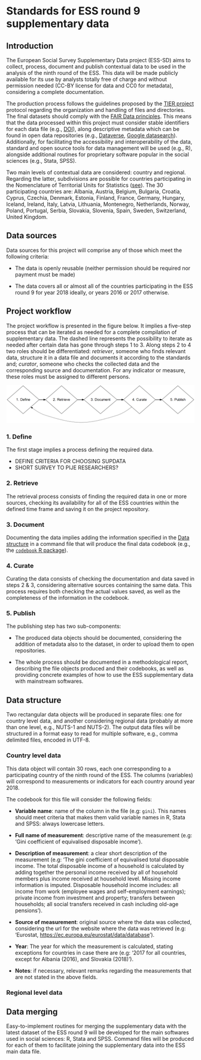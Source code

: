 Standards for ESS round 9 supplementary data
================

## Introduction

The European Social Survey Supplementary Data project (ESS-SD) aims to
collect, process, document and publish contextual data to be used in the
analysis of the ninth round of the ESS. This data will be made publicly
available for its use by analysts totally free of charge and without
permission needed (CC-BY license for data and CC0 for metadata),
considering a complete documentation.

The production process follows the guidelines proposed by the [TIER
project](https://www.projecttier.org/) protocol regarding the
organization and handling of files and directories. The final datasets
should comply with the [FAIR Data
principles](https://www.go-fair.org/fair-principles/). This means that
the data processed within this project must consider stable identifiers
for each data file (e.g., [DOI](https://www.doi.org/)), along
descriptive metadata which can be found in open data repositories (e.g.,
[Dataverse](https://dataverse.org/), [Google
datasearch](https://datasetsearch.research.google.com/)). Additionally,
for facilitating the accessibility and interoperability of the data,
standard and open source tools for data management will be used (e.g.,
R), alongside additional routines for proprietary software popular in
the social sciences (e.g., Stata, SPSS).

Two main levels of contextual data are considered: country and regional.
Regarding the latter, subdivisions are possible for countries
participating in the Nomenclature of Territorial Units for Statistics
([see](https://ec.europa.eu/eurostat/web/nuts/background)). The 30
participating countries are: Albania, Austria, Belgium, Bulgaria,
Croatia, Cyprus, Czechia, Denmark, Estonia, Finland, France, Germany,
Hungary, Iceland, Ireland, Italy, Latvia, Lithuania, Montenegro,
Netherlands, Norway, Poland, Portugal, Serbia, Slovakia, Slovenia,
Spain, Sweden, Switzerland, United Kingdom.

## Data sources

Data sources for this project will comprise any of those which meet the
following criteria:

  - The data is openly reusable (neither permission should be required
    nor payment must be made)

  - The data covers all or almost all of the countries participating in
    the ESS round 9 for year 2018 ideally, or years 2016 or 2017
    otherwise.

## Project workflow

The project workflow is presented in the figure below. It implies a
five-step process that can be iterated as needed for a complete
compilation of supplementary data. The dashed line represents the
possibility to iterate as needed after certain data has gone through
steps 1 to 3. Along steps 2 to 4 two roles should be differentiated:
*retriever*, someone who finds relevant data, structure it in a data
file and documents it according to the standards and; *curator*, someone
who checks the collected data and the corresponding source and
documentation. For any indicator or measure, these roles must be
assigned to different persons.

![workflow](https://github.com/Crismoc/ess_sd/blob/master/command-files/workflow.png)

### 1\. Define

The first stage implies a process defining the required data.

  - DEFINE CRITERIA FOR CHOOSING SUPDATA
  - SHORT SURVEY TO PIJE RESEARCHERS?

### 2\. Retrieve

The retrieval process consists of finding the required data in one or
more sources, checking its availability for all of the ESS countries
within the defined time frame and saving it on the project repository.

### 3\. Document

Documenting the data implies adding the information specified in the
[Data structure](#data-structure) in a command file that will produce
the final data codebook (e.g., the [`codebook` R
package](https://cran.r-project.org/web/packages/codebook/index.html)).

### 4\. Curate

Curating the data consists of checking the documentation and data saved
in steps 2 & 3, considering alternative sources containing the same
data. This process requires both checking the actual values saved, as
well as the completeness of the information in the codebook.

### 5\. Publish

The publishing step has two sub-components:

  - The produced data objects should be documented, considering the
    addition of metadata also to the dataset, in order to upload them to
    open repositories.

  - The whole process should be documented in a methodological report,
    describing the file objects produced and their codebooks, as well as
    providing concrete examples of how to use the ESS supplementary data
    with mainstream softwares.

## Data structure

Two rectangular data objects will be produced in separate files: one for
country level data, and another considering regional data (probably at
more than one level, e.g., NUTS-1 and NUTS-2). The output data files
will be structured in a format easy to read for multiple software, e.g.,
comma delimited files, encoded in UTF-8.

### Country level data

This data object will contain 30 rows, each one corresponding to a
participating country of the ninth round of the ESS. The columns
(variables) will correspond to measurements or indicators for each
country around year 2018.

The codebook for this file will consider the following fields:

  - **Variable name**: name of the column in the file (e.g: `gini`).
    This names should meet criteria that makes them valid variable names
    in R, Stata and SPSS: always lowercase letters.

  - **Full name of measurement**: descriptive name of the measurement
    (e.g: ‘Gini coefficient of equivalised disposable income’).

  - **Description of measurement**: a clear short description of the
    measurement (e.g: ‘The gini coefficient of equivalised total
    disposable income. The total disposable income of a household is
    calculated by adding together the personal income received by all of
    household members plus income received at household level. Missing
    income information is imputed. Disposable household income includes:
    all income from work (employee wages and self-employment earnings);
    private income from investment and property; transfers between
    households; all social transfers received in cash including old-age
    pensions’).

  - **Source of measurement**: original source where the data was
    collected, considering the url for the website where the data was
    retrieved (e.g: ‘Eurostat,
    <https://ec.europa.eu/eurostat/data/database>’).

  - **Year**: The year for which the measurement is calculated, stating
    exceptions for countries in case there are (e.g: ‘2017 for all
    countries, except for Albania (2016), and Slovakia (2018)’).

  - **Notes**: if necessary, relevant remarks regarding the measurements
    that are not stated in the above fields.

### Regional level data

## Data merging

Easy-to-implement routines for merging the supplementary data with the
latest dataset of the ESS round 9 will be developed for the main
softwares used in social sciences: R, Stata and SPSS. Command files will
be produced for each of them to facilitate joining the supplementary
data into the ESS main data file.
